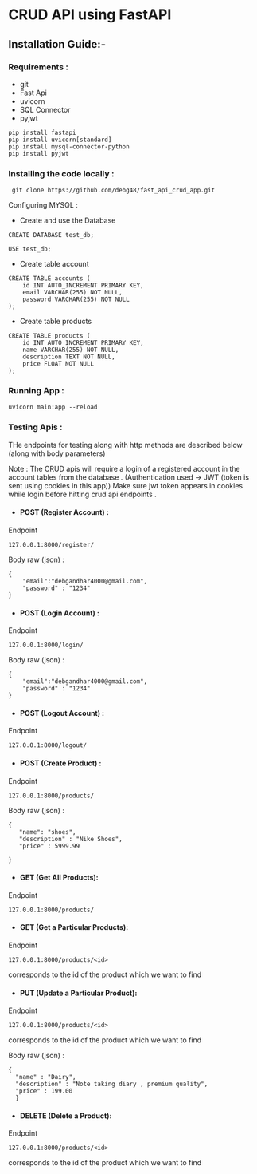 # CRUD API using FastAPI


## Installation Guide:-


### Requirements :
 * git
 * Fast Api
 * uvicorn
 * SQL Connector
 * pyjwt
 
``` pip install fastapi ```<br>
``` pip install uvicorn[standard] ```<br>
``` pip install mysql-connector-python ```<br>
``` pip install pyjwt ```<br>

### Installing the code locally :

``` git clone https://github.com/debg48/fast_api_crud_app.git```

Configuring MYSQL :

* Create and use the Database
``` 
CREATE DATABASE test_db;
```

```
USE test_db;
```

* Create table account

``` 
CREATE TABLE accounts (
    id INT AUTO_INCREMENT PRIMARY KEY,
    email VARCHAR(255) NOT NULL,
    password VARCHAR(255) NOT NULL
);
```


* Create table products 

``` 
CREATE TABLE products (
    id INT AUTO_INCREMENT PRIMARY KEY,
    name VARCHAR(255) NOT NULL,
    description TEXT NOT NULL,
    price FLOAT NOT NULL
);
```

### Running App : 

``` uvicorn main:app --reload ```


### Testing Apis :

THe endpoints for testing along with http methods are described below (along with body parameters)

Note : The CRUD apis will require a login of a registered account in the account tables from the database . (Authentication used -> JWT (token is sent using cookies in this app)) Make sure jwt token appears in cookies while login before hitting crud api endpoints .

* #### POST (Register Account) :

Endpoint

```127.0.0.1:8000/register/```

Body raw (json) :

```
{
    "email":"debgandhar4000@gmail.com",
    "password" : "1234"
}
```

* #### POST (Login Account) :

Endpoint

```127.0.0.1:8000/login/```

Body raw (json) :

```
{
    "email":"debgandhar4000@gmail.com",
    "password" : "1234"
}
```
* #### POST (Logout Account) :

Endpoint

```127.0.0.1:8000/logout/```


* #### POST (Create Product) :

Endpoint

 ```127.0.0.1:8000/products/```
 
 Body raw (json) :
 
 ```
 {
    "name": "shoes",
    "description" : "Nike Shoes",
    "price" : 5999.99
    
}
 ```

* #### GET (Get All Products):

Endpoint

 ```127.0.0.1:8000/products/```
 
 
* #### GET (Get a Particular Products):

Endpoint

 ```127.0.0.1:8000/products/<id>```
 
 <id> corresponds to the id of the product which we want to find 
 
 * #### PUT (Update a Particular Product):
 
 Endpoint

  ```127.0.0.1:8000/products/<id>```
 
 <id> corresponds to the id of the product which we want to find 
  
  Body raw (json) :
  
  ```
  {
    "name" : "Dairy",
    "description" : "Note taking diary , premium quality",
    "price" : 199.00
    }
  ```

 * #### DELETE (Delete a Product):
  
  Endpoint
  
  ```127.0.0.1:8000/products/<id>```
  
  <id> corresponds to the id of the product which we want to find
   
   
  
